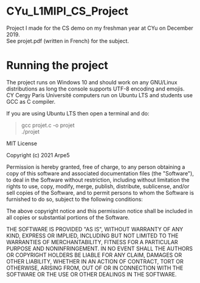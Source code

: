 # CYu_L1MIPI_CS_Project
Project I made for the CS demo on my freshman year at CYu on December 2019.  
See projet.pdf (written in French) for the subject.  
  
# Running the project
The project runs on Windows 10 and should work on any GNU/Linux distributions as long the console supports UTF-8 encoding and emojis.  
CY Cergy Paris Université computers run on Ubuntu LTS and students use GCC as C compiler.  
  
If you are using Ubuntu LTS then open a terminal and do:
> gcc projet.c -o projet  
> ./projet  
  
MIT License

Copyright (c) 2021 Arpe5

Permission is hereby granted, free of charge, to any person obtaining a copy
of this software and associated documentation files (the "Software"), to deal
in the Software without restriction, including without limitation the rights
to use, copy, modify, merge, publish, distribute, sublicense, and/or sell
copies of the Software, and to permit persons to whom the Software is
furnished to do so, subject to the following conditions:

The above copyright notice and this permission notice shall be included in all
copies or substantial portions of the Software.

THE SOFTWARE IS PROVIDED "AS IS", WITHOUT WARRANTY OF ANY KIND, EXPRESS OR
IMPLIED, INCLUDING BUT NOT LIMITED TO THE WARRANTIES OF MERCHANTABILITY,
FITNESS FOR A PARTICULAR PURPOSE AND NONINFRINGEMENT. IN NO EVENT SHALL THE
AUTHORS OR COPYRIGHT HOLDERS BE LIABLE FOR ANY CLAIM, DAMAGES OR OTHER
LIABILITY, WHETHER IN AN ACTION OF CONTRACT, TORT OR OTHERWISE, ARISING FROM,
OUT OF OR IN CONNECTION WITH THE SOFTWARE OR THE USE OR OTHER DEALINGS IN THE
SOFTWARE.
